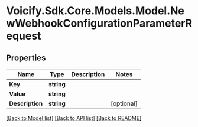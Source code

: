 # Voicify.Sdk.Core.Models.Model.NewWebhookConfigurationParameterRequest
## Properties

Name | Type | Description | Notes
------------ | ------------- | ------------- | -------------
**Key** | **string** |  | 
**Value** | **string** |  | 
**Description** | **string** |  | [optional] 

[[Back to Model list]](../README.md#documentation-for-models) [[Back to API list]](../README.md#documentation-for-api-endpoints) [[Back to README]](../README.md)

